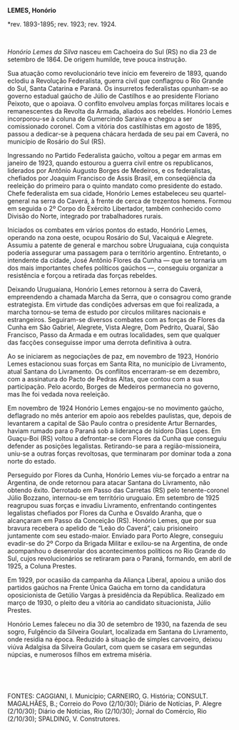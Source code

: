 **LEMES, Honório**

\*rev. 1893-1895; rev. 1923; rev. 1924.

 

*Honório Lemes da Silva* nasceu em Cachoeira do Sul (RS) no dia 23 de
setembro de 1864. De origem humilde, teve pouca instrução.

Sua atuação como revolucionário teve início em fevereiro de 1893, quando
eclodiu a Revolução Federalista, guerra civil que conflagrou o Rio
Grande do Sul, Santa Catarina e Paraná. Os insurretos federalistas
opunham-se ao governo estadual gaúcho de Júlio de Castilhos e ao
presidente Floriano Peixoto, que o apoiava. O conflito envolveu amplas
forças militares locais e remanescentes da Revolta da Armada, aliados
aos rebeldes. Honório Lemes incorporou-se à coluna de Gumercindo Saraiva
e chegou a ser comissionado coronel. Com a vitória dos castilhistas em
agosto de 1895, passou a dedicar-se à pequena chácara herdada de seu pai
em Caverá, no município de Rosário do Sul (RS).

Ingressando no Partido Federalista gaúcho, voltou a pegar em armas em
janeiro de 1923, quando estourou a guerra civil entre os republicanos,
liderados por Antônio Augusto Borges de Medeiros, e os federalistas,
chefiados por Joaquim Francisco de Assis Brasil, em conseqüência da
reeleição do primeiro para o quinto mandato como presidente do estado.
Chefe federalista em sua cidade, Honório Lemes estabeleceu seu
quartel-general na serra do Caverá, à frente de cerca de trezentos
homens. Formou em seguida o 2º Corpo do Exército Libertador, também
conhecido como Divisão do Norte, integrado por trabalhadores rurais.

Iniciados os combates em vários pontos do estado, Honório Lemes,
operando na zona oeste, ocupou Rosário do Sul, Vacaiquá e Alegrete.
Assumiu a patente de general e marchou sobre Uruguaiana, cuja conquista
poderia assegurar uma passagem para o território argentino. Entretanto,
o intendente da cidade, José Antônio Flores da Cunha — que se tornaria
um dos mais importantes chefes políticos gaúchos —, conseguiu organizar
a resistência e forçou a retirada das forças rebeldes.

Deixando Uruguaiana, Honório Lemes retornou à serra do Caverá,
empreendendo a chamada Marcha da Serra, que o consagrou como grande
estrategista. Em virtude das condições adversas em que foi realizada, a
marcha tornou-se tema de estudo por círculos militares nacionais e
estrangeiros. Seguiram-se diversos combates com as forças de Flores da
Cunha em São Gabriel, Alegrete, Vista Alegre, Dom Pedrito, Quaraí, São
Francisco, Passo da Armada e em outras localidades, sem que qualquer das
facções conseguisse impor uma derrota definitiva à outra.

Ao se iniciarem as negociações de paz, em novembro de 1923, Honório
Lemes estacionou suas forças em Santa Rita, no município de Livramento,
atual Santana do Livramento. Os conflitos encerraram-se em dezembro, com
a assinatura do Pacto de Pedras Altas, que contou com a sua
participação. Pelo acordo, Borges de Medeiros permanecia no governo, mas
lhe foi vedada nova reeleição.

Em novembro de 1924 Honório Lemes engajou-se no movimento gaúcho,
deflagrado no mês anterior em apoio aos rebeldes paulistas, que, depois
de levantarem a capital de São Paulo contra o presidente Artur
Bernardes, haviam rumado para o Paraná sob a liderança de Isidoro Dias
Lopes. Em Guaçu-Boi (RS) voltou a defrontar-se com Flores da Cunha que
conseguiu defender as posições legalistas. Retirando-se para a
região-missioneira, uniu-se a outras forças revoltosas, que terminaram
por dominar toda a zona norte do estado.

Perseguido por Flores da Cunha, Honório Lemes viu-se forçado a entrar na
Argentina, de onde retornou para atacar Santana do Livramento, não
obtendo êxito. Derrotado em Passo das Carretas (RS) pelo tenente-coronel
Júlio Bozzano, internou-se em território uruguaio. Em setembro de 1925
reagrupou suas forças e invadiu Livramento, enfrentando contingentes
legalistas chefiados por Flores da Cunha e Osvaldo Aranha, que o
alcançaram em Passo da Conceição (RS). Honório Lemes, que por sua
bravura recebera o apelido de “Leão do Caverá”, caiu prisioneiro
juntamente com seu estado-maior. Enviado para Porto Alegre, conseguiu
evadir-se do 2º Corpo da Brigada Militar e exilou-se na Argentina, de
onde acompanhou o desenrolar dos acontecimentos políticos no Rio Grande
do Sul, cujos revolucionários se retiraram para o Paraná, formando, em
abril de 1925, a Coluna Prestes.

Em 1929, por ocasião da campanha da Aliança Liberal, apoiou a união dos
partidos gaúchos na Frente Única Gaúcha em torno da candidatura
oposicionista de Getúlio Vargas à presidência da República. Realizado em
março de 1930, o pleito deu a vitória ao candidato situacionista, Júlio
Prestes.

Honório Lemes faleceu no dia 30 de setembro de 1930, na fazenda de seu
sogro, Fulgêncio da Silveira Goulart, localizada em Santana do
Livramento, onde residia na época. Reduzido à situação de simples
carvoeiro, deixou viúva Adalgisa da Silveira Goulart, com quem se casara
em segundas núpcias, e numerosos filhos em extrema miséria.

 

 

FONTES: CAGGIANI, I. Município; CARNEIRO, G. História; CONSULT.
MAGALHÃES, B.; Correio do Povo (2/10/30); Diário de Notícias, P. Alegre
(2/10/30); Diário de Notícias, Rio (2/10/30); Jornal do Comércio, Rio
(2/10/30); SPALDING, V. Construtores.

 
